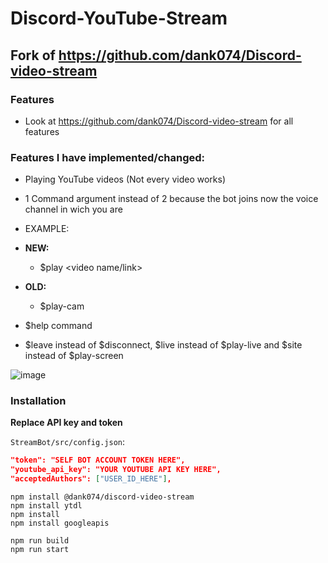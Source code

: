 # Discord-YouTube-Stream

## Fork of https://github.com/dank074/Discord-video-stream

### Features
 - Look at https://github.com/dank074/Discord-video-stream for all features
 
### Features I have implemented/changed:
 - Playing YouTube videos (Not every video works)

 - 1 Command argument instead of 2 because the bot joins now the voice channel in wich you are
  - EXAMPLE:
   - **NEW:**
      - $play <video name/link>
   - **OLD:**
      - $play-cam <direct video link> <voice channel name>
 
 - $help command
 - $leave instead of $disconnect, $live instead of $play-live and $site instead of $play-screen
 
 ![image](https://github.com/JavaDevMC/images/blob/main/Bild_2023-03-27_112031511.png?raw=true)
 
### Installation 
 
**Replace API key and token** 
 
 `StreamBot/src/config.json`:
```json
"token": "SELF BOT ACCOUNT TOKEN HERE",
"youtube_api_key": "YOUR YOUTUBE API KEY HERE",
"acceptedAuthors": ["USER_ID_HERE"],
```
 
```
npm install @dank074/discord-video-stream
npm install ytdl
npm install
npm install googleapis 
```
```
npm run build 
npm run start 
```

